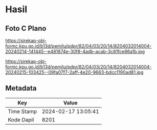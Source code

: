 # Hasil

## Foto C Plano

https://sirekap-obj-formc.kpu.go.id/b13d/pemilu/pdpr/82/04/03/20/14/8204032014004-20240214-141445--e481874e-30f8-4adb-acab-3c81fce86a1b.jpg

https://sirekap-obj-formc.kpu.go.id/b13d/pemilu/pdpr/82/04/03/20/14/8204032014004-20240215-103425--09fa07f7-2aff-4e20-9663-bdcc1190ad81.jpg


## Metadata

| Key        | Value               |
| ---------- | ------------------- |
| Time Stamp | 2024-02-17 13:05:41 |
| Kode Dapil | 8201                |



